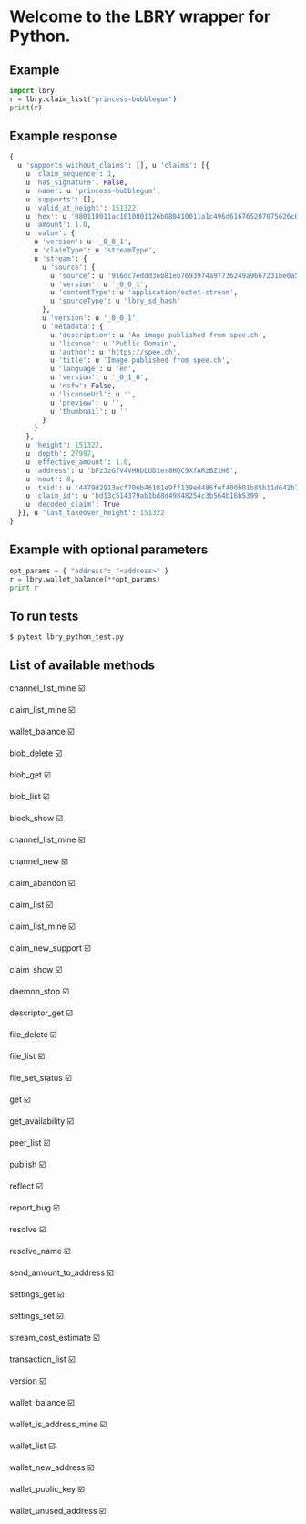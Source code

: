 # Welcome to the LBRY wrapper for Python.

## Example
```python
import lbry
r = lbry.claim_list("princess-bubblegum")
print(r)
```

## Example response
```python
{
  u 'supports_without_claims': [], u 'claims': [{
    u 'claim_sequence': 1,
    u 'has_signature': False,
    u 'name': u 'princess-bubblegum',
    u 'supports': [],
    u 'valid_at_height': 151322,
    u 'hex': u '080110011ac1010801126b080410011a1c496d616765207075626c69736865642066726f6d20737065652e6368221f416e20696d616765207075626c69736865642066726f6d20737065652e63682a0f68747470733a2f2f737065652e6368320d5075626c696320446f6d61696e38004a0052005a001a50080110011a30916dc7eddd36b81eb7693974a97736249a9667231be0a51af3779f0ffe6efccbbc686b253b6ba195fe3397d3809fbc7022186170706c69636174696f6e2f6f637465742d73747265616d',
    u 'amount': 1.0,
    u 'value': {
      u 'version': u '_0_0_1',
      u 'claimType': u 'streamType',
      u 'stream': {
        u 'source': {
          u 'source': u '916dc7eddd36b81eb7693974a97736249a9667231be0a51af3779f0ffe6efccbbc686b253b6ba195fe3397d3809fbc70',
          u 'version': u '_0_0_1',
          u 'contentType': u 'application/octet-stream',
          u 'sourceType': u 'lbry_sd_hash'
        },
        u 'version': u '_0_0_1',
        u 'metadata': {
          u 'description': u 'An image published from spee.ch',
          u 'license': u 'Public Domain',
          u 'author': u 'https://spee.ch',
          u 'title': u 'Image published from spee.ch',
          u 'language': u 'en',
          u 'version': u '_0_1_0',
          u 'nsfw': False,
          u 'licenseUrl': u '',
          u 'preview': u '',
          u 'thumbnail': u ''
        }
      }
    },
    u 'height': 151322,
    u 'depth': 27997,
    u 'effective_amount': 1.0,
    u 'address': u 'bFzJzGfV4VH6bLUD1er8HQC9XfARzBZ1H6',
    u 'nout': 0,
    u 'txid': u '4479d2913ecf706b46181e9ff139ed486fef400b01b85b11d642b76be547e6d8',
    u 'claim_id': u 'bd13c514379ab1bd8d49848254c3b564b16b5399',
    u 'decoded_claim': True
  }], u 'last_takeover_height': 151322
}
```

## Example with optional parameters
```python
opt_params = { "address": "<address>" }
r = lbry.wallet_balance(**opt_params)
print r
```


## To run tests
```bash
$ pytest lbry_python_test.py
```

## List of available methods
channel_list_mine :ballot_box_with_check:

claim_list_mine :ballot_box_with_check:

wallet_balance :ballot_box_with_check:

blob_delete :ballot_box_with_check:

blob_get :ballot_box_with_check:

blob_list :ballot_box_with_check:

block_show :ballot_box_with_check:

channel_list_mine :ballot_box_with_check:

channel_new :ballot_box_with_check:

claim_abandon :ballot_box_with_check:

claim_list :ballot_box_with_check:

claim_list_mine :ballot_box_with_check:

claim_new_support :ballot_box_with_check:

claim_show :ballot_box_with_check:

daemon_stop :ballot_box_with_check:

descriptor_get :ballot_box_with_check:

file_delete :ballot_box_with_check:

file_list :ballot_box_with_check:

file_set_status :ballot_box_with_check:

get :ballot_box_with_check:

get_availability :ballot_box_with_check:

peer_list :ballot_box_with_check:

publish :ballot_box_with_check:

reflect :ballot_box_with_check:

report_bug :ballot_box_with_check:

resolve :ballot_box_with_check:

resolve_name :ballot_box_with_check:

send_amount_to_address :ballot_box_with_check:

settings_get :ballot_box_with_check:

settings_set :ballot_box_with_check:

stream_cost_estimate :ballot_box_with_check:

transaction_list :ballot_box_with_check:

version :ballot_box_with_check:

wallet_balance :ballot_box_with_check:

wallet_is_address_mine :ballot_box_with_check:

wallet_list :ballot_box_with_check:

wallet_new_address :ballot_box_with_check:

wallet_public_key :ballot_box_with_check:

wallet_unused_address :ballot_box_with_check:
